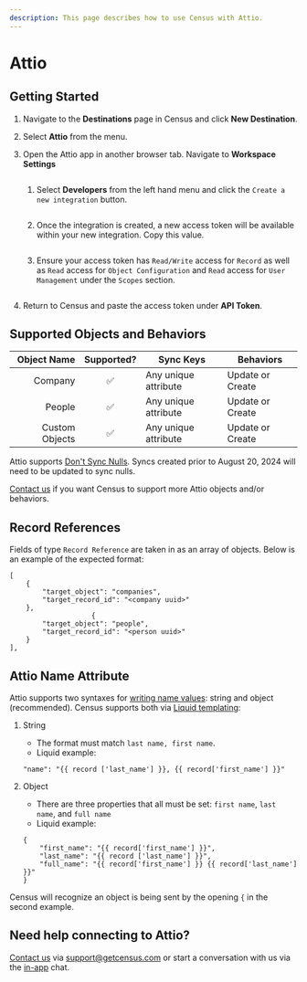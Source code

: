 ```yaml
---
description: This page describes how to use Census with Attio.
---
```


# Attio

## Getting Started

1. Navigate to the **Destinations** page in Census and click **New Destination**.
2. Select **Attio** from the menu.
3.  Open the Attio app in another browser tab. Navigate to **Workspace Settings**

    <figure><img src="../.gitbook/assets/attio-workspace-settings.png" alt=""><figcaption></figcaption></figure>

    1.  Select **Developers** from the left hand menu and click the `Create a new integration` button.

        <figure><img src="../.gitbook/assets/attio-developers.png" alt=""><figcaption></figcaption></figure>
    2.  Once the integration is created, a new access token will be available within your new integration. Copy this value.

        <figure><img src="../.gitbook/assets/attio-access-token.png" alt=""><figcaption></figcaption></figure>
    3.  Ensure your access token has `Read/Write` access for `Record` as well as `Read` access for `Object Configuration` and `Read` access for `User Management` under the `Scopes` section.

        <figure><img src="../.gitbook/assets/attio-scopes.png" alt=""><figcaption></figcaption></figure>
4. Return to Census and paste the access token under **API Token**.

## Supported Objects and Behaviors

| **Object Name** | **Supported?** | **Sync Keys**        | **Behaviors**    |
| --------------: | :------------: | -------------------- | ---------------- |
|         Company |        ✅       | Any unique attribute | Update or Create |
|          People |        ✅       | Any unique attribute | Update or Create |
|  Custom Objects |        ✅       | Any unique attribute | Update or Create |

Attio supports [Don't Sync Nulls](../syncs/core-concept/#conditional-field-mappings). Syncs created prior to August 20, 2024 will need to be updated to sync nulls.

[Contact us](mailto:support@getcensus.com) if you want Census to support more Attio objects and/or behaviors.

## Record References

Fields of type `Record Reference` are taken in as an array of objects. Below is an example of the expected format:

```
[
    {
        "target_object": "companies",
        "target_record_id": "<company uuid>"
    },
                    {
        "target_object": "people",
        "target_record_id": "<person uuid>"
    }
],
```

## Attio Name Attribute

Attio supports two syntaxes for [writing name values](https://developers.attio.com/docs/attribute-types-personal-name#writing-values): string and object (recommended). Census supports both via [Liquid templating](https://docs.getcensus.com/basics/defining-source-data/liquid-templates):

1.  String

    * The format must match `last name, first name`.&#x20;
    * Liquid example:

    ```liquid
    "name": "{{ record ['last_name'] }}, {{ record['first_name'] }}"
    ```
2.  Object

    * There are three properties that all must be set: `first name`, `last name`, and `full name`
    * Liquid example:

    ```liquid
    {
        "first_name": "{{ record['first_name'] }}",
        "last_name": "{{ record ['last_name'] }}",
        "full_name": "{{ record['first_name'] }} {{ record['last_name'] }}"
    }
    ```

Census will recognize an object is being sent by the opening `{` in the second example.

## Need help connecting to Attio?

[Contact us](mailto:support@getcensus.com) via support@getcensus.com or start a conversation with us via the [in-app](https://app.getcensus.com) chat.
